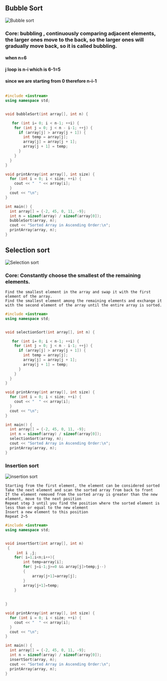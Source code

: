 ## Bubble Sort
![Bubble sort](https://upload.wikimedia.org/wikipedia/commons/0/06/Bubble-sort.gif)

### Core: bubbling , continuously comparing adjacent elements, the larger ones move to the back, so the larger ones will gradually move back, so it is called bubbling. 

#### when n=6 
#### j loop is n-i which is 6-1=5
#### since we are starting from 0 therefore n-i-1
                     

```c++

#include <iostream>
using namespace std;


void bubbleSort(int array[], int n) {

   for (int i= 0; i < n-1; ++i) {
    for (int j = 0; j < n - i-1; ++j) {
      if (array[j] > array[j + 1]) {
        int temp = array[j];
        array[j] = array[j + 1];
        array[j + 1] = temp;
      }
    }
  }
}

void printArray(int array[], int size) {
  for (int i = 0; i < size; ++i) {
    cout << "  " << array[i];
  }
  cout << "\n";
}

int main() {
  int array[] = {-2, 45, 0, 11, -9};
  int n = sizeof(array) / sizeof(array[0]);
  bubbleSort(array, n);
  cout << "Sorted Array in Ascending Order:\n";  
  printArray(array, n);
}


```

## Selection sort
![Selection sort](https://algorithm.yuanbin.me/shared-files/images/selection_sort.gif)

### Core: Constantly choose the smallest of the remaining elements.

    Find the smallest element in the array and swap it with the first element of the array.
    Find the smallest element among the remaining elements and exchange it with the second element of the array until the entire array is sorted.


```c++
#include <iostream>
using namespace std;


void selectionSort(int array[], int n) {

   for (int i= 0; i < n-1; ++i) {
    for (int j = 0; j < n - i-1; ++j) {
      if (array[j] > array[j + 1]) {
        int temp = array[j];
        array[j] = array[j + 1];
        array[j + 1] = temp;
      }
    }
  }
}

void printArray(int array[], int size) {
  for (int i = 0; i < size; ++i) {
    cout << "  " << array[i];
  }
  cout << "\n";
}

int main() {
  int array[] = {-2, 45, 0, 11, -9};
  int n = sizeof(array) / sizeof(array[0]);
  selectionSort(array, n);
  cout << "Sorted Array in Ascending Order:\n";  
  printArray(array, n);
}

```
### Insertion sort
![insertion sort](https://upload.wikimedia.org/wikipedia/commons/0/0f/Insertion-sort-example-300px.gif)


    Starting from the first element, the element can be considered sorted
    Take the next element and scan the sorted array from back to front
    If the element removed from the sorted array is greater than the new element, move to the next position
    Repeat step 3 until you find the position where the sorted element is less than or equal to the new element
    Insert a new element to this position
    Repeat 2~5


```c++
#include <iostream>
using namespace std;


void insertSort(int array[], int n)
 {
	 int i ,j;
	for( i=1;i<n;i++){
		int temp=array[i];
		for( j=i-1;j>=0 && array[j]>temp;j--)
		{
			array[j+1]=array[j];
		}
		array[j+1]=temp;
	}
	
		
}

void printArray(int array[], int size) {
  for (int i = 0; i < size; ++i) {
    cout << "  " << array[i];
  }
  cout << "\n";
}

int main() {
  int array[] = {-2, 45, 0, 11, -9};
  int n = sizeof(array) / sizeof(array[0]);
  insertSort(array, n);
  cout << "Sorted Array in Ascending Order:\n";  
  printArray(array, n);
}

```
